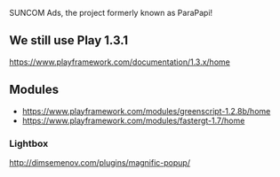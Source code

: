 SUNCOM Ads, the project formerly known as ParaPapi!

## We still use Play 1.3.1
https://www.playframework.com/documentation/1.3.x/home

## Modules
* https://www.playframework.com/modules/greenscript-1.2.8b/home
* https://www.playframework.com/modules/fastergt-1.7/home

### Lightbox
http://dimsemenov.com/plugins/magnific-popup/